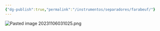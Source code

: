 ```yaml
---
{"dg-publish":true,"permalink":"/instrumentos/separadores/farabeuf/"}
---
```


![Pasted image 20231106031025.png](/img/user/Cirugia%20Bucal%20I/Medias/Pasted%20image%2020231106031025.png)